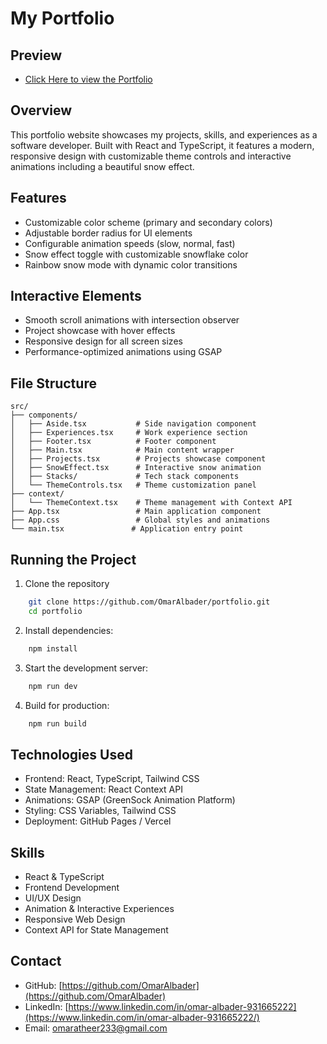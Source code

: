 # My Portfolio

## Preview

- [Click Here to view the Portfolio](https://portfolio-cyan-rho-34.vercel.app)

## Overview

This portfolio website showcases my projects, skills, and experiences as a software developer. Built with React and TypeScript, it features a modern, responsive design with customizable theme controls and interactive animations including a beautiful snow effect.

## Features

- Customizable color scheme (primary and secondary colors)
- Adjustable border radius for UI elements
- Configurable animation speeds (slow, normal, fast)
- Snow effect toggle with customizable snowflake color
- Rainbow snow mode with dynamic color transitions

## Interactive Elements

- Smooth scroll animations with intersection observer
- Project showcase with hover effects
- Responsive design for all screen sizes
- Performance-optimized animations using GSAP

## File Structure

```
src/
├── components/
│   ├── Aside.tsx           # Side navigation component
│   ├── Experiences.tsx     # Work experience section
│   ├── Footer.tsx          # Footer component
│   ├── Main.tsx            # Main content wrapper
│   ├── Projects.tsx        # Projects showcase component
│   ├── SnowEffect.tsx      # Interactive snow animation
│   ├── Stacks/             # Tech stack components
│   └── ThemeControls.tsx   # Theme customization panel
├── context/
│   └── ThemeContext.tsx    # Theme management with Context API
├── App.tsx                 # Main application component
├── App.css                 # Global styles and animations
└── main.tsx               # Application entry point
```

## Running the Project

1. Clone the repository

```bash
    git clone https://github.com/OmarAlbader/portfolio.git
    cd portfolio
```

2. Install dependencies:

```bash
    npm install
```

3. Start the development server:

```bash
    npm run dev
```

4. Build for production:

```bash
    npm run build
```

## Technologies Used

- Frontend: React, TypeScript, Tailwind CSS
- State Management: React Context API
- Animations: GSAP (GreenSock Animation Platform)
- Styling: CSS Variables, Tailwind CSS
- Deployment: GitHub Pages / Vercel

## Skills

- React & TypeScript
- Frontend Development
- UI/UX Design
- Animation & Interactive Experiences
- Responsive Web Design
- Context API for State Management

## Contact

- GitHub: [https://github.com/OmarAlbader](https://github.com/OmarAlbader)
- LinkedIn: [https://www.linkedin.com/in/omar-albader-931665222](https://www.linkedin.com/in/omar-albader-931665222/)
- Email: omaratheer233@gmail.com
